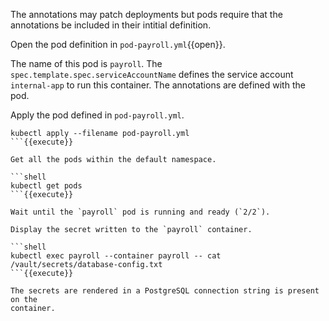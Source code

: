 The annotations may patch deployments but pods require that the annotations be
included in their intitial definition.

Open the pod definition in `pod-payroll.yml`{{open}}.

The name of this pod is `payroll`. The `spec.template.spec.serviceAccountName`
defines the service account `internal-app` to run this container. The
annotations are defined with the pod.

Apply the pod defined in `pod-payroll.yml`.

```shell
kubectl apply --filename pod-payroll.yml
```{{execute}}

Get all the pods within the default namespace.

```shell
kubectl get pods
```{{execute}}

Wait until the `payroll` pod is running and ready (`2/2`).

Display the secret written to the `payroll` container.

```shell
kubectl exec payroll --container payroll -- cat /vault/secrets/database-config.txt
```{{execute}}

The secrets are rendered in a PostgreSQL connection string is present on the
container.